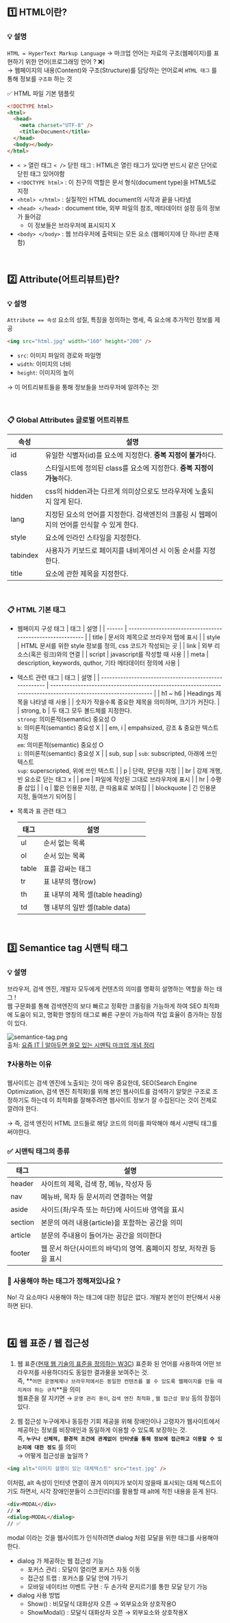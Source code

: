 ## 1️⃣ HTML이란?

### 💡 설명

`HTML = HyperText Markup Language`
→ 마크업 언어는 자료의 구조(웹페이지)를 표현하기 위한 언어(프로그래밍 언어 ? ❌)  
→ 웹페이지의 내용(Content)와 구조(Structure)를 담당하는 언어로써 `HTML 태그` 를 통해 정보를 `구조화` 하는 것
<br>

✅ HTML 파일 기본 템플릿

```html
<!DOCTYPE html>
<html>
  <head>
    <meta charset="UTF-8" />
    <title>Document</title>
  </head>
  <body></body>
</html>
```

- `< >` 열린 태그 `< />` 닫힌 태그 : HTML은 열린 태그가 있다면 반드시 같은 단어로 닫힌 태그 있어야함
- `<!DOCTYPE html>` : 이 친구의 역할은 문서 형식(document type)을 HTML5로 지정
- `<html> </html>` : 실질적인 HTML document의 시작과 끝을 나타냄
- `<head> </head>` : document title, 외부 파일의 참조, 메타데이터 설정 등의 정보가 들어감
  - 이 정보들은 브라우저에 표시되지 X
- `<body> </body>` : 웹 브라우저에 출력되는 모든 요소 (웹페이지에 단 하나만 존재함)

<br>

## 2️⃣ Attribute(어트리뷰트)란?

### 💡 설명

`Attribute == 속성`
요소의 성질, 특징을 정의하는 명세, 즉 요소에 추가적인 정보를 제공

```html
<img src="html.jpg" width="160" height="200" />
```

- `src`: 이미지 파일의 경로와 파일명
- `width`: 이미지의 너비
- `height`: 이미지의 높이

→ 이 어트리뷰트들을 통해 정보들을 브라우저에 알려주는 것!

<br>

### 📋 Global Attributes 글로벌 어트리뷰트

| 속성     | 설명                                                                                       |
| -------- | ------------------------------------------------------------------------------------------ |
| id       | 유일한 식별자(id)를 요소에 지정한다. **중복 지정이 불가**하다.                             |
| class    | 스타일시트에 정의된 class를 요소에 지정한다. **중복 지정이 가능**하다.                     |
| hidden   | css의 hidden과는 다르게 의미상으로도 브라우저에 노출되지 않게 된다.                        |
| lang     | 지정된 요소의 언어를 지정한다. 검색엔진의 크롤링 시 웹페이지의 언어를 인식할 수 있게 한다. |
| style    | 요소에 인라인 스타일을 지정한다.                                                           |
| tabindex | 사용자가 키보드로 페이지를 내비게이션 시 이동 순서를 지정한다.                             |
| title    | 요소에 관한 제목을 지정한다.                                                               |

<br>

### 📋 HTML 기본 태그

- 웹페이지 구성 태그
  | 태그   | 설명                                                       |
  | ------ | ---------------------------------------------------------- |
  | title  | 문서의 제목으로 브라우저 탭에 표시                         |
  | style  | HTML 문서를 위한 style 정보를 정의, css 코드가 작성되는 곳 |
  | link   | 외부 리소스(혹은 링크)와의 연결                            |
  | script | javascript를 작성할 때 사용                                |
  | meta   | description, keywords, quthor, 기타 메타데이터 정의에 사용 |
    <br>

- 텍스트 관련 태그
  | 태그                                                   | 설명                                                                                                            |
  | ------------------------------------------------------ | --------------------------------------------------------------------------------------------------------------- |
  | h1 ~ h6                                                | Headings 제목을 나타낼 때 사용                                                                                  |
  | 숫자가 작을수록 중요한 제목을 의미하며, 크기가 커진다. |
  | strong, b                                              | 두 태그 모두 볼드체를 지정한다.<br>`strong`: 의미론적(semantic) 중요성 O <br>`b`: 의미론적(semantic) 중요성 X   |
  | em, i                                                  | empahsized, 강조 & 중요한 텍스트 지정<br>`em`: 의미론적(semantic) 중요성 O <br>`i`: 의미론적(semantic) 중요성 X |
  | sub, sup                                               | `sub`: subscripted, 아래에 쓰인 텍스트<br>`sup`: superscripted, 위에 쓰인 텍스트                                |
  | p                                                      | 단락, 문단을 지정                                                                                               |
  | br                                                     | 강제 개행, 빈 요소로 닫는 태그 x                                                                                |
  | pre                                                    | 파일에 작성된 그대로 브라우저에 표시                                                                            |
  | hr                                                     | 수평줄 삽입                                                                                                     |
  | q                                                      | 짧은 인용문 지정, 큰 따옴표로 보여짐                                                                            |
  | blockquote                                             | 긴 인용문 지정, 들여쓰기 되어짐                                                                                 |
    <br>
- 목록과 표 관련 태그

  | 태그  | 설명                             |
  | ----- | -------------------------------- |
  | ul    | 순서 없는 목록                   |
  | ol    | 순서 있는 목록                   |
  | table | 표를 감싸는 태그                 |
  | tr    | 표 내부의 행(row)                |
  | th    | 표 내부의 제목 셀(table heading) |
  | td    | 행 내부의 일반 셀(table data)    |

<br>

## 3️⃣ Semantice tag 시맨틱 태그

### 💡 설명

브라우저, 검색 엔진, 개발자 모두에게 컨텐츠의 의미를 명확히 설명하는 역할을 하는 태그 !  
웹 구문화를 통해 검색엔진의 보다 빠르고 정확한 크롤링을 가능하게 하여 SEO 최적화에 도움이 되고, 명확한 명칭의 태그로 빠른 구분이 가능하여 작업 효율이 증가하는 장점이 있다.

![semantice-tag.png](./img/semantice-tag.png)  
출처: [요즘 IT | 알아두면 쓸모 있는 시맨틱 마크업 개념 정리](<[https://yozm.wishket.com/magazine/detail/2495/](https://yozm.wishket.com/magazine/detail/2495/)>)

### ❓사용하는 이유

웹사이트는 검색 엔진에 노출되는 것이 매우 중요한데, SEO(Search Engine Optimization, 검색 엔진 최적화)를 위해 본인 웹사이트를 검색하기 알맞은 구조로 조정하기도 하는데 이 최적화를 잘해주려면 웹사이트 정보가 잘 수집된다는 것이 전제로 깔려야 한다.

→ 즉, 검색 엔진이 HTML 코드들로 해당 코드의 의미를 파악해야 해서 시맨틱 태그를 써야한다.

### ✅ 시맨틱 태그의 종류

| 태그    | 설명                                                                |
| ------- | ------------------------------------------------------------------- |
| header  | 사이트의 제목, 검색 창, 메뉴, 작성자 등                             |
| nav     | 메뉴바, 목차 등 문서끼리 연결하는 역할                              |
| aside   | 사이드(좌/우측 또는 하단)에 사이드바 영역을 표시                    |
| section | 본문의 여러 내용(article)을 포함하는 공간을 의미                    |
| article | 분문의 주내용이 들어가는 공간을 의미한다                            |
| footer  | 웹 문서 하단(사이트의 바닥)의 영역. 홈페이지 정보, 저작권 등을 표시 |

### 🧐 사용해야 하는 태그가 정해져있나요 ?

No! 각 요소마다 사용해야 하는 태그에 대한 정답은 없다. 개발자 본인이 판단해서 사용하면 된다.

<br>

## 4️⃣ 웹 표준 / 웹 접근성

1. 웹 표준([현재 웹 기술의 표준을 정의하는 W3C](<[https://www.w3.org/standards/](https://www.w3.org/standards/)>))
   표준화 된 언어를 사용하여 어떤 브라우저를 사용하더라도 동일한 결과물을 보여주는 것.  
   즉, **`어떤 운영체제나 브라우저에서든 동일한 컨텐츠를 볼 수 있도록 웹페이지를 만들 때 지켜야 하는 규칙`**을 의미<br>
   웹표준을 잘 지키면 → `운영 관리 용이`, `검색 엔진 최적화` , `웹 접근성 향상` 등의 장점이 있다.
   <br>

2. 웹 접근성
   누구에게나 동등한 기회 제공을 위해 장애인이나 고령자가 웹사이트에서 제공하는 정보를 비장애인과 동일하게 이용할 수 있도록 보장하는 것.  
   즉, **`누구나 신체적, 환경적 조건에 관계없이 인터넷을 통해 정보에 접근하고 이용할 수 있는지에 대한 정도`** 를 의미<br>
   → 어떻게 접근성을 높일까 ?

```html
<img alt="이미지 설명이 있는 대체텍스트" src="test.jpg" />
```

이처럼, alt 속성이 인터넷 연결이 끊겨 이미지가 보이지 않을때 표시되는 대체 텍스트이기도 하면서, 시각 장애인분들이 스크린리더를 활용할 때 alt에 적힌 내용을 듣게 된다.

```html
<div>MODAL</div>
// ❌
<dialog>MODAL</dialog>
// ✅
```

modal 이라는 것을 웹사이트가 인식하려면 dialog 처럼 모달을 위한 태그를 사용해야 한다.

- dialog 가 제공하는 웹 접근성 기능
  - 포커스 관리 : 모달이 열리면 포커스 자동 이동
  - 접근성 트랩 : 포커스를 모달 안에 가두기
  - 모바일 네이티브 이벤트 구현 : 두 손가락 문지르기를 통한 모달 닫기 가능
- dialog 사용 방법
  - Show() : 비모달식 대화상자 오픈 → 외부요소와 상호작용O
  - ShowModal() : 모달식 대화상자 오픈 → 외부요소와 상호작용X
